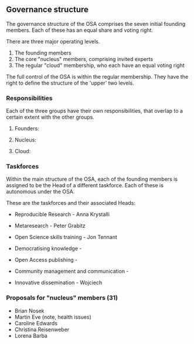 ## Governance structure

The governance structure of the OSA comprises the seven initial founding members. Each of these has an equal share and voting right.

There are three major operating levels.

1. The founding members
2. The core "nucleus" members, comprising invited experts
3. The regular "cloud" membership, who each have an equal voting right

The full control of the OSA is within the regular membership. They have the right to define the structure of the 'upper' two levels.

### Responsibilities

Each of the three groups have their own responsibilities, that overlap to a certain extent with the other groups.

1. Founders:

2. Nucleus:

3. Cloud:


### Taskforces

Within the main structure of the OSA, each of the founding members is assigned to be the Head of a different taskforce. Each of these is autonomous under the OSA.

These are the taskforces and their associated Heads:

* Reproducible Research - Anna Krystalli

* Metaresearch - Peter Grabitz

* Open Science skills training - Jon Tennant

* Democratising knowledge - 

* Open Access publishing - 

* Community management and communication - 

* Innovative dissemination - Wojciech

### Proposals for "nucleus" members (31)

* Brian Nosek
* Martin Eve (note, health issues)
* Caroline Edwards
* Christina Reisenweber
* Lorena Barba